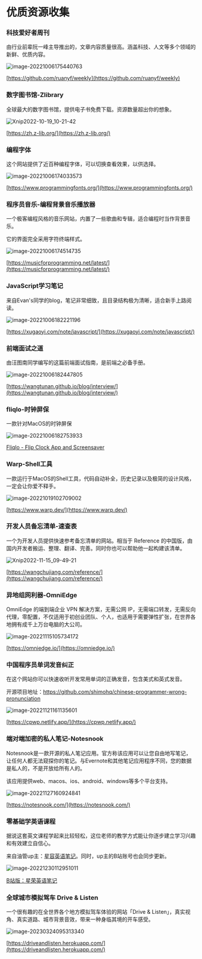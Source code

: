 # 优质资源收集



### 科技爱好者周刊

由行业前辈阮一峰主导推出的，文章内容质量很高。涵盖科技、人文等多个领域的新鲜、优质内容。

![image-20221006175440763](./assets/image-20221006175440763.png)

[https://github.com/ruanyf/weekly](https://github.com/ruanyf/weekly)





### 数字图书馆-Zlibrary

全球最大的数字图书馆，提供电子书免费下载。资源数量超出你的想象。

![Xnip2022-10-19_10-21-42](./assets/Xnip2022-10-19_10-21-42.png)

[https://zh.z-lib.org/](https://zh.z-lib.org/)





### 编程字体

这个网站提供了近百种编程字体，可以切换查看效果，以供选择。

![image-20221006174033573](./assets/image-20221006174033573.png)

[https://www.programmingfonts.org/](https://www.programmingfonts.org/)





### 程序员音乐-编程背景音乐播放器

一个极客编程风格的音乐网站，内置了一些歌曲和专辑，适合编程时当作背景音乐。

它的界面完全采用字符终端样式。

![image-20221006174514735](./assets/image-20221006174514735.png)

[https://musicforprogramming.net/latest/](https://musicforprogramming.net/latest/)





### JavaScript学习笔记

来自Evan's同学的blog，笔记非常细致，且目录结构极为清晰，适合新手上路阅读。

![image-20221006182221196](./assets/image-20221006182221196.png)

[https://xugaoyi.com/note/javascript/](https://xugaoyi.com/note/javascript/)





### 前端面试之道

由汪图南同学编写的这篇前端面试指南，是前端之必备手册。

![image-20221006182447805](./assets/image-20221006182447805.png)

[https://wangtunan.github.io/blog/interview/](https://wangtunan.github.io/blog/interview/)





### fliqlo-时钟屏保

一款针对MacOS的时钟屏保

![image-20221006182753933](./assets/image-20221006182753933.png)

[Fliqlo - Flip Clock App and Screensaver](https://fliqlo.com/)





### Warp-Shell工具

一款运行于MacOS的Shell工具，代码自动补全，历史记录以及极简的设计风格，一定会让你爱不释手。

![image-20221019102709002](./assets/image-20221019102709002.png)

[https://www.warp.dev/](https://www.warp.dev/)



### 开发人员备忘清单-速查表

一个为开发人员提供快速参考备忘清单的网站。相当于 Reference 的中国版，由国内开发者搬运、整理、翻译、完善。同时你也可以帮助他一起构建该清单。

![Xnip2022-11-15_09-49-21](./assets/Xnip2022-11-15_09-49-21.png)

[https://wangchujiang.com/reference/](https://wangchujiang.com/reference/)





### 异地组网利器-OmniEdge

OmniEdge 的端到端企业 VPN 解决方案，无需公网 IP，无需端口转发，无需反向代理，零配置，不仅适用于初创业团队、个人，也适用于需要弹性扩张，在世界各地拥有成千上万台电脑的大公司。

![image-20221115105734172](./assets/image-20221115105734172.png)

[https://omniedge.io/](https://omniedge.io/)



### 中国程序员单词发音纠正

在这个网站你可以快速收听开发常用单词的正确发音，包含美式和英式发音。

开源项目地址：https://github.com/shimohq/chinese-programmer-wrong-pronunciation

![image-20221121161135601](./assets/image-20221121161135601.png)

[https://cpwp.netlify.app/](https://cpwp.netlify.app/)



### 端对端加密的私人笔记-Notesnook

Notesnook是一款开源的私人笔记应用。官方称该应用可以让您自由地写笔记，让任何人都无法窥探你的笔记。与Evernote和其他笔记应用程序不同，您的数据是私人的，不是开放给所有人的。

该应用提供web、macos、ios、android、windows等多个平台支持。

![image-20221127160924841](./assets/image-20221127160924841.png)

[https://notesnook.com/](https://notesnook.com/)



### 零基础学英语课程

据说这套英文课程学起来比较轻松，这位老师的教学方式能让你逐步建立学习兴趣和有效建立自信心。

来自油管up主：[星容英语笔记](https://www.youtube.com/@xingrong-english)。同时，up主的B站账号也会同步更新。

![image-20221230112951011](./assets/image-20221230112951011.png)

[B站版：星荣英语笔记](https://space.bilibili.com/160507280/channel/collectiondetail?sid=48449&ctype=0)



### 全球城市模拟驾车 Drive & Listen

一个很有趣的在全世界各个地方模拟驾车体验的网站「Drive & Listen」，真实视角、真实道路、城市背景音效，带来一种身临其境的开车感受。

![image-20230324095313340](./assets/image-20230324095313340.png)

[https://driveandlisten.herokuapp.com/](https://driveandlisten.herokuapp.com/)
